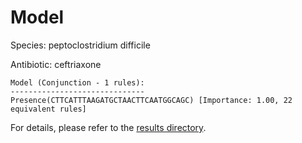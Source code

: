 
# Model

Species: peptoclostridium difficile

Antibiotic: ceftriaxone

```
Model (Conjunction - 1 rules):
------------------------------
Presence(CTTCATTTAAGATGCTAACTTCAATGGCAGC) [Importance: 1.00, 22 equivalent rules]

```

For details, please refer to the [results directory](../../../../../results/scm_b/peptoclostridium%20difficile/ceftriaxone/repeat_4/).


